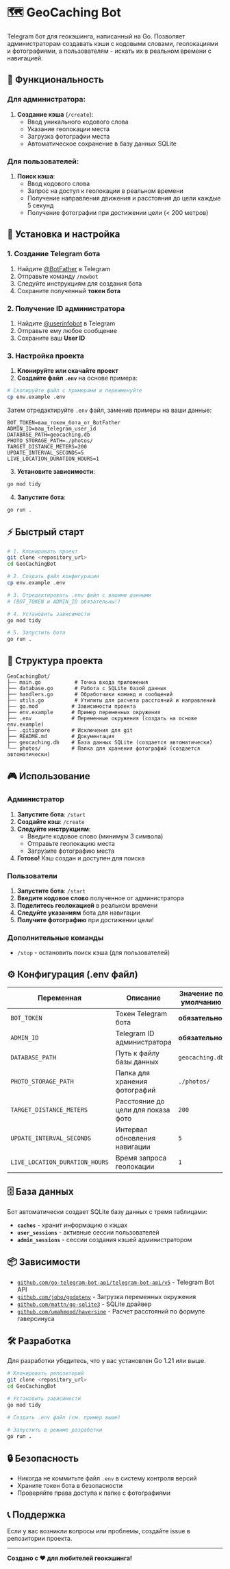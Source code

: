 # 🗺️ GeoCaching Bot

Telegram бот для геокэшинга, написанный на Go. Позволяет администраторам создавать кэши с кодовыми словами, геолокациями и фотографиями, а пользователям - искать их в реальном времени с навигацией.

## 🌟 Функциональность

### Для администратора:
1. **Создание кэша** (`/create`):
   - Ввод уникального кодового слова
   - Указание геолокации места
   - Загрузка фотографии места
   - Автоматическое сохранение в базу данных SQLite

### Для пользователей:
1. **Поиск кэша**:
   - Ввод кодового слова
   - Запрос на доступ к геолокации в реальном времени
   - Получение направления движения и расстояния до цели каждые 5 секунд
   - Получение фотографии при достижении цели (< 200 метров)

## 🚀 Установка и настройка

### 1. Создание Telegram бота

1. Найдите [@BotFather](https://t.me/botfather) в Telegram
2. Отправьте команду `/newbot`
3. Следуйте инструкциям для создания бота
4. Сохраните полученный **токен бота**

### 2. Получение ID администратора

1. Найдите [@userinfobot](https://t.me/userinfobot) в Telegram
2. Отправьте ему любое сообщение
3. Сохраните ваш **User ID**

### 3. Настройка проекта

1. **Клонируйте или скачайте проект**
2. **Создайте файл `.env`** на основе примера:

```bash
# Скопируйте файл с примерами и переименуйте
cp env.example .env
```

Затем отредактируйте `.env` файл, заменив примеры на ваши данные:

```env
BOT_TOKEN=ваш_токен_бота_от_BotFather
ADMIN_ID=ваш_telegram_user_id
DATABASE_PATH=geocaching.db
PHOTO_STORAGE_PATH=./photos/
TARGET_DISTANCE_METERS=200
UPDATE_INTERVAL_SECONDS=5
LIVE_LOCATION_DURATION_HOURS=1
```

3. **Установите зависимости**:
```bash
go mod tidy
```

4. **Запустите бота**:
```bash
go run .
```

## ⚡ Быстрый старт

```bash
# 1. Клонировать проект
git clone <repository_url>
cd GeoCachingBot

# 2. Создать файл конфигурации
cp env.example .env

# 3. Отредактировать .env файл с вашими данными
# (BOT_TOKEN и ADMIN_ID обязательны!)

# 4. Установить зависимости
go mod tidy

# 5. Запустить бота
go run .
```

## 📁 Структура проекта

```
GeoCachingBot/
├── main.go           # Точка входа приложения
├── database.go       # Работа с SQLite базой данных
├── handlers.go       # Обработчики команд и сообщений
├── utils.go          # Утилиты для расчета расстояний и направлений
├── go.mod           # Зависимости проекта
├── env.example      # Пример переменных окружения
├── .env             # Переменные окружения (создать на основе env.example)
├── .gitignore       # Исключения для git
├── README.md        # Документация
├── geocaching.db    # База данных SQLite (создается автоматически)
└── photos/          # Папка для хранения фотографий (создается автоматически)
```

## 🎮 Использование

### Администратор

1. **Запустите бота**: `/start`
2. **Создайте кэш**: `/create`
3. **Следуйте инструкциям**:
   - Введите кодовое слово (минимум 3 символа)
   - Отправьте геолокацию места
   - Загрузите фотографию места
4. **Готово!** Кэш создан и доступен для поиска

### Пользователи

1. **Запустите бота**: `/start`
2. **Введите кодовое слово** полученное от администратора
3. **Поделитесь геолокацией** в реальном времени
4. **Следуйте указаниям** бота для навигации
5. **Получите фотографию** при достижении цели!

### Дополнительные команды

- `/stop` - остановить поиск кэша (для пользователей)

## ⚙️ Конфигурация (.env файл)

| Переменная | Описание | Значение по умолчанию |
|------------|----------|----------------------|
| `BOT_TOKEN` | Токен Telegram бота | **обязательно** |
| `ADMIN_ID` | Telegram ID администратора | **обязательно** |
| `DATABASE_PATH` | Путь к файлу базы данных | `geocaching.db` |
| `PHOTO_STORAGE_PATH` | Папка для хранения фотографий | `./photos/` |
| `TARGET_DISTANCE_METERS` | Расстояние до цели для показа фото | `200` |
| `UPDATE_INTERVAL_SECONDS` | Интервал обновления навигации | `5` |
| `LIVE_LOCATION_DURATION_HOURS` | Время запроса геолокации | `1` |

## 🗄️ База данных

Бот автоматически создает SQLite базу данных с тремя таблицами:

- **`caches`** - хранит информацию о кэшах
- **`user_sessions`** - активные сессии пользователей
- **`admin_sessions`** - сессии создания кэшей администратором

## 📦 Зависимости

- [`github.com/go-telegram-bot-api/telegram-bot-api/v5`](https://github.com/go-telegram-bot-api/telegram-bot-api) - Telegram Bot API
- [`github.com/joho/godotenv`](https://github.com/joho/godotenv) - Загрузка переменных окружения
- [`github.com/mattn/go-sqlite3`](https://github.com/mattn/go-sqlite3) - SQLite драйвер
- [`github.com/umahmood/haversine`](https://github.com/umahmood/haversine) - Расчет расстояний по формуле гаверсинуса

## 🛠️ Разработка

Для разработки убедитесь, что у вас установлен Go 1.21 или выше.

```bash
# Клонировать репозиторий
git clone <repository_url>
cd GeoCachingBot

# Установить зависимости
go mod tidy

# Создать .env файл (см. пример выше)

# Запустить в режиме разработки
go run .
```

## 🔒 Безопасность

- Никогда не коммитьте файл `.env` в систему контроля версий
- Храните токен бота в безопасности
- Проверяйте права доступа к папке с фотографиями

## 📞 Поддержка

Если у вас возникли вопросы или проблемы, создайте issue в репозитории проекта.

---

**Создано с ❤️ для любителей геокэшинга!** 